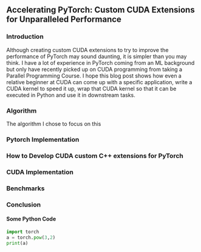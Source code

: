 ## Accelerating PyTorch: Custom CUDA Extensions for Unparalleled Performance

### Introduction
Although creating custom CUDA extensions to try to improve the performance of PyTorch may sound daunting,
it is simpler than you may think. I have a lot of experience in PyTorch coming from an ML
background but only have recently picked up on CUDA programming from taking a Parallel Programming
Course. I hope this blog post shows how even a relative beginner at CUDA can come up with a specific application,
write a CUDA kernel to speed it up, wrap that CUDA kernel so that it can be executed in Python and use it
in downstream tasks.
### Algorithm
The algorithm I chose to focus on this
### Pytorch Implementation

### How to Develop CUDA custom C++ extensions for PyTorch

### CUDA Implementation

### Benchmarks

### Conclusion

#### Some Python Code
```python
import torch
a = torch.pow(3,2)
print(a)
```
